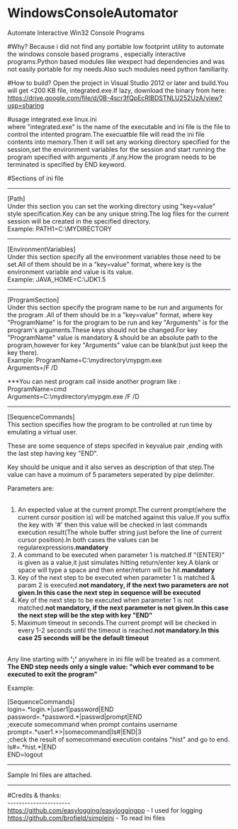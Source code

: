 # WindowsConsoleAutomator
Automate Interactive Win32 Console Programs 

#Why?
Because i did not find any portable low footprint utility to automate the windows console based programs , especially interactive programs.Python based modules like wexpect had dependencies and was not easily portable for my needs.Also such modules need python familiarity.

#How to build?
Open the project in Visual Studio 2012 or later and build.You will get <200 KB file, integrated.exe.If lazy, download the binary from here:
https://drive.google.com/file/d/0B-4scr3fQpEcRlBDSTNLU252UzA/view?usp=sharing


#usage 
integrated.exe linux.ini<br>
where "integrated.exe" is the name of the executable and ini file is the file to control the intented program.The execuatble file will read the ini file contents into memory.Then it will set any working directory specified for the session,set the environment variables for the session and start running the program specified with arguments ,if any.How the program needs to be terminated is specified by END keyword.<br>
<p>
#Sections of ini file<br><hr>
[Path]<br>
Under this section you can set the working directory using  "key=value" style specification.Key can be any unique string.The log files for the current session will be created in the specified directory.<br>
Example:  PATH1=C:\MYDIRECTORY<br>

-------------------------------------------------------------------------------------------------
[EnvironmentVariables]<br>
Under this section specify all the environment variables those need to be set.All of them should be in a "key=value" format, where key is the environment variable and value is its value.<br>
Example: JAVA_HOME=C:\JDK1.5


---------------------------------------------------------------------------------------------------
[ProgramSection]<br>
Under this section specify the program name to be run and arguments for the program .All of them should be in a "key=value" format, where key "ProgramName" is for the program to be run and key "Arguments" is for the program's arguments.These keys should not be changed.For key "ProgramName" value is mandatory & should be an absolute path to the program,however for key "Arguments" value can be blank(but just keep the key there).<br>
Example: 
ProgramName=C:\mydirectory\mypgm.exe<br>
Arguments=/F /D<br>



***You can nest program call inside another program like :<br>
ProgramName=cmd<br>
Arguments=C:\mydirectory\mypgm.exe /F /D<br>


-------------------------------------------------------------------------------------------------
[SequenceCommands]<br>
This section specifies how the program to be controlled at run time by emulating a virtual user.

These are some sequence of steps specifed in keyvalue pair ,ending with the last step having key "END".<br>

Key should be unique and it also serves as  description of that step.The value can have a mximum of 5 parameters seperated by pipe delimiter.<br>

Parameters are:<br><br>
<ol>
<li>An expected value at the current prompt.The current prompt(where the current cursor position is) will be matched against this value.If you suffix the key with '#' then this value will be checked in last commands execution result(The whole buffer string just before the line of current cursor position).In both cases the values can be regularexpressions.<strong>mandatory</strong></li>
<li>A command to be executed when parameter 1 is matched.If "{ENTER}" is given as a value,it just simulates hitting return/enter key.A blank or space will type a space and then enter/return will be hit.<strong>mandatory</strong></li>
<li>Key of the next step to be executed when parameter 1 is matched & param 2 is executed.<strong>not mandatory, if the next two parameters are not given.In this case the next step in sequence will be executed</strong></li>
<li>Key of the next step to be executed when parameter 1 is not matched.<strong>not mandatory, if the next  parameter is not given.In this case the next step will be the step with key "END"</strong></li>
<li>Maximum timeout in seconds.The current prompt will be checked in every 1-2 seconds until the timeout is reached.<strong>not mandatory.In this case 25 seconds will be the default timeout</strong></li>
</ol>
<br>
Any line starting  with <strong>';'</strong> anywhere in ini file will be treated as a comment.<br>
<strong>The END step needs only a single value: "which ever command to be executed to exit the program"</strong><br>

Example: <br>

[SequenceCommands]<br>
login=.\*login.\*|user1|password|END<br>
password=.\*password.\*|passwd|prompt|END<br>
;execute somecommand when prompt contains username<br>
prompt=.\*user1.\*>|somecommand|ls#|END|3<br>
;check the result of somecommand execution contains "hist" and go to end.<br>
ls#=.\*hist.\*|END<br>
END=logout<br>


---------------------------------------------------------------------------------------------------




Sample Ini files are attached.<br>

---------------------------------------------------------------------------------------------------


#Credits & thanks:<br>
----------------------<br>
https://github.com/easylogging/easyloggingpp - I used for logging<br>
https://github.com/brofield/simpleini - To read Ini files<br>
